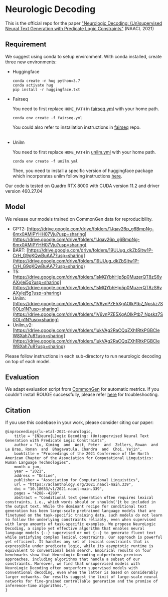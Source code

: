 # Neurologic Decoding

This is the official repo for the paper ["Neurologic Decoding: (Un)supervised Neural Text Generation with Predicate Logic Constraints"](https://aclanthology.org/2021.naacl-main.339.pdf) (NAACL 2021)

## Requirement
We suggest using conda to setup environment. With conda installed, create three new environments:
* Huggingface 
    ```
    conda create -n hug python=3.7
    conda activate hug
    pip install -r huggingface.txt
    ```
* Fairseq
   
    You need to first replace ``HOME_PATH`` in [fairseq.yml](fairseq.yml) with your home path. 
    
    ``
    conda env create -f fairseq.yml
    ``
    
   You could also refer to installation instructions in [fairseq](https://github.com/pytorch/fairseq/tree/v0.10.1) repo.
   <br><br/>  
* Unilm

    You need to first replace ``HOME_PATH`` in [unilm.yml](unilm.yml) with your home path.
    
    ``
    conda env create -f unilm.yml
    ``
  
   Then, you need to install a specific version of huggingface package which incorporates unilm following instructions [here](https://github.com/huggingface/transformers/pull/2160). 

Our code is tested on Quadro RTX 8000 with CUDA version 11.2 and driver version 460.27.04

## Model
We release our models trained on CommonGen data for reproducibility. 
* GPT2:  [https://drive.google.com/drive/folders/1Jqav26p_g6BmpNg-6mx0AMiPYHH07Vju?usp=sharing](https://drive.google.com/drive/folders/1Jqav26p_g6BmpNg-6mx0AMiPYHH07Vju?usp=sharing)
* BART:  [https://drive.google.com/drive/folders/19UUug_dkZbSltw1P-CrH_G9gKQwBuAA7?usp=sharing](https://drive.google.com/drive/folders/19UUug_dkZbSltw1P-CrH_G9gKQwBuAA7?usp=sharing)
* T5:    [https://drive.google.com/drive/folders/1sMQYbhHjp5p0MuzerQT8zS6yAXyIej5g?usp=sharing](https://drive.google.com/drive/folders/1sMQYbhHjp5p0MuzerQT8zS6yAXyIej5g?usp=sharing)
* Unilm: [https://drive.google.com/drive/folders/1V6ynPZE5XgAOIkPtb7_Npskz7S0OLp1N?usp=sharing](https://drive.google.com/drive/folders/1V6ynPZE5XgAOIkPtb7_Npskz7S0OLp1N?usp=sharing)
* Unilm_v2: [https://drive.google.com/drive/folders/1ukVAg2RaCQqZXh1RtkPGBCleW8Xah7u8?usp=sharing](https://drive.google.com/drive/folders/1ukVAg2RaCQqZXh1RtkPGBCleW8Xah7u8?usp=sharing)

Please follow instructions in each sub-directory to run neurologic decoding on top of each model. 

## Evaluation
We adapt evaluation script from [CommonGen](https://github.com/INK-USC/CommonGen/tree/master/evaluation) for automatic metrics.
If you couldn't install ROUGE successfully, please refer [here](https://stackoverflow.com/questions/45894212/installing-pyrouge-gets-error-in-ubuntu) for troubleshooting.

## Citation
If you use this codebase in your work, please consider citing our paper:
```
@inproceedings{lu-etal-2021-neurologic,
    title = "{N}euro{L}ogic Decoding: (Un)supervised Neural Text Generation with Predicate Logic Constraints",
    author = "Lu, Ximing  and  West, Peter  and  Zellers, Rowan  and  Le Bras, Ronan  and  Bhagavatula, Chandra  and  Choi, Yejin",
    booktitle = "Proceedings of the 2021 Conference of the North American Chapter of the Association for Computational Linguistics: Human Language Technologies",
    month = jun,
    year = "2021",
    address = "Online",
    publisher = "Association for Computational Linguistics",
    url = "https://aclanthology.org/2021.naacl-main.339",
    doi = "10.18653/v1/2021.naacl-main.339",
    pages = "4288--4299",
    abstract = "Conditional text generation often requires lexical constraints, i.e., which words should or shouldn{'}t be included in the output text. While the dominant recipe for conditional text generation has been large-scale pretrained language models that are finetuned on the task-specific training data, such models do not learn to follow the underlying constraints reliably, even when supervised with large amounts of task-specific examples. We propose NeuroLogic Decoding, a simple yet effective algorithm that enables neural language models {--} supervised or not {--} to generate fluent text while satisfying complex lexical constraints. Our approach is powerful yet efficient. It handles any set of lexical constraints that is expressible under predicate logic, while its asymptotic runtime is equivalent to conventional beam search. Empirical results on four benchmarks show that NeuroLogic Decoding outperforms previous approaches, including algorithms that handle a subset of our constraints. Moreover, we find that unsupervised models with NeuroLogic Decoding often outperform supervised models with conventional decoding, even when the latter is based on considerably larger networks. Our results suggest the limit of large-scale neural networks for fine-grained controllable generation and the promise of inference-time algorithms.",
}
```
